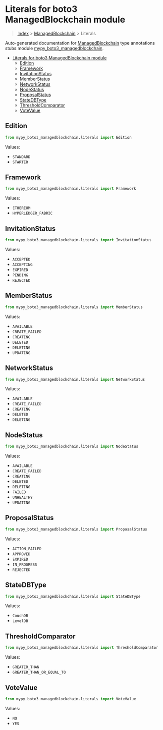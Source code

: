 # Literals for boto3 ManagedBlockchain module

> [Index](..) > [ManagedBlockchain](.) > Literals

Auto-generated documentation for
[ManagedBlockchain](https://boto3.amazonaws.com/v1/documentation/api/latest/reference/services/managedblockchain.html#ManagedBlockchain)
type annotations stubs module
[mypy_boto3_managedblockchain](https://pypi.org/project/mypy-boto3-managedblockchain/).

- [Literals for boto3 ManagedBlockchain module](#literals-for-boto3-managedblockchain-module)
  - [Edition](#edition)
  - [Framework](#framework)
  - [InvitationStatus](#invitationstatus)
  - [MemberStatus](#memberstatus)
  - [NetworkStatus](#networkstatus)
  - [NodeStatus](#nodestatus)
  - [ProposalStatus](#proposalstatus)
  - [StateDBType](#statedbtype)
  - [ThresholdComparator](#thresholdcomparator)
  - [VoteValue](#votevalue)

## Edition

```python
from mypy_boto3_managedblockchain.literals import Edition
```

Values:

- `STANDARD`
- `STARTER`

## Framework

```python
from mypy_boto3_managedblockchain.literals import Framework
```

Values:

- `ETHEREUM`
- `HYPERLEDGER_FABRIC`

## InvitationStatus

```python
from mypy_boto3_managedblockchain.literals import InvitationStatus
```

Values:

- `ACCEPTED`
- `ACCEPTING`
- `EXPIRED`
- `PENDING`
- `REJECTED`

## MemberStatus

```python
from mypy_boto3_managedblockchain.literals import MemberStatus
```

Values:

- `AVAILABLE`
- `CREATE_FAILED`
- `CREATING`
- `DELETED`
- `DELETING`
- `UPDATING`

## NetworkStatus

```python
from mypy_boto3_managedblockchain.literals import NetworkStatus
```

Values:

- `AVAILABLE`
- `CREATE_FAILED`
- `CREATING`
- `DELETED`
- `DELETING`

## NodeStatus

```python
from mypy_boto3_managedblockchain.literals import NodeStatus
```

Values:

- `AVAILABLE`
- `CREATE_FAILED`
- `CREATING`
- `DELETED`
- `DELETING`
- `FAILED`
- `UNHEALTHY`
- `UPDATING`

## ProposalStatus

```python
from mypy_boto3_managedblockchain.literals import ProposalStatus
```

Values:

- `ACTION_FAILED`
- `APPROVED`
- `EXPIRED`
- `IN_PROGRESS`
- `REJECTED`

## StateDBType

```python
from mypy_boto3_managedblockchain.literals import StateDBType
```

Values:

- `CouchDB`
- `LevelDB`

## ThresholdComparator

```python
from mypy_boto3_managedblockchain.literals import ThresholdComparator
```

Values:

- `GREATER_THAN`
- `GREATER_THAN_OR_EQUAL_TO`

## VoteValue

```python
from mypy_boto3_managedblockchain.literals import VoteValue
```

Values:

- `NO`
- `YES`
